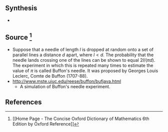 ## Synthesis
- 
## Source [^1]
- Suppose that a needle of length $l$ is dropped at random onto a set of parallel lines a distance $d$ apart, where $l<d$. The probability that the needle lands crossing one of the lines can be shown to equal $2 l /(\pi d)$. The experiment in which this is repeated many times to estimate the value of $\pi$ is called Buffon's needle. It was proposed by Georges Louis Leclerc, Comte de Buffon (1707-88).
- http://www.mste.uiuc.edu/reese/buffon/bufjava.html
	- A simulation of Buffon's needle experiment. 
## References

[^1]: [[Home Page - The Concise Oxford Dictionary of Mathematics 6th Edition by Oxford Reference]]